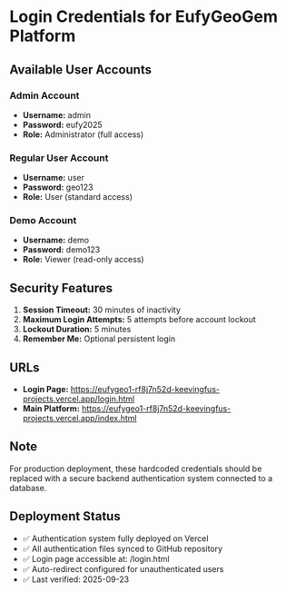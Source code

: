 # Login Credentials for EufyGeoGem Platform

## Available User Accounts

### Admin Account
- **Username:** admin
- **Password:** eufy2025
- **Role:** Administrator (full access)

### Regular User Account
- **Username:** user
- **Password:** geo123
- **Role:** User (standard access)

### Demo Account
- **Username:** demo
- **Password:** demo123
- **Role:** Viewer (read-only access)

## Security Features

1. **Session Timeout:** 30 minutes of inactivity
2. **Maximum Login Attempts:** 5 attempts before account lockout
3. **Lockout Duration:** 5 minutes
4. **Remember Me:** Optional persistent login

## URLs

- **Login Page:** https://eufygeo1-rf8j7n52d-keevingfus-projects.vercel.app/login.html
- **Main Platform:** https://eufygeo1-rf8j7n52d-keevingfus-projects.vercel.app/index.html

## Note

For production deployment, these hardcoded credentials should be replaced with a secure backend authentication system connected to a database.

## Deployment Status

- ✅ Authentication system fully deployed on Vercel
- ✅ All authentication files synced to GitHub repository
- ✅ Login page accessible at: /login.html
- ✅ Auto-redirect configured for unauthenticated users
- ✅ Last verified: 2025-09-23